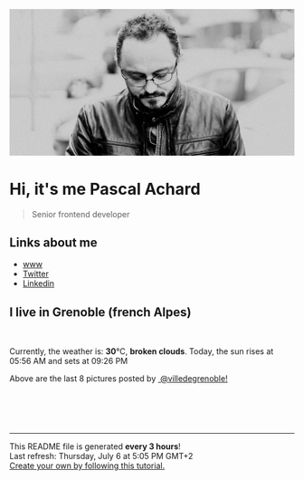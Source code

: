 ![Pascal Achard](./images/photo-pascal-achard.jpg)
# Hi, it's me Pascal Achard
> Senior frontend developer

## Links about me
- [www](https://www.pascal-achard.com)
- [Twitter](https://twitter.com/botmaster)
- [Linkedin](http://www.linkedin.com/in/pascal-achard)


## I live in Grenoble (french Alpes)
<img src="https://openweathermap.org/img/wn/04d@2x.png" alt="">

Currently, the weather is: **30**°C, **broken clouds**.
Today, the sun rises at 05:56 AM and sets at 09:26 PM

Above are the last 8 pictures posted by <a href="https://www.instagram.com/villedegrenoble/" target="_blank"><img alt="" src="https://upload.wikimedia.org/wikipedia/commons/thumb/e/e7/Instagram_logo_2016.svg/1024px-Instagram_logo_2016.svg.png" width="20"/> @villedegrenoble!</a>

<p style="display: flex; flex-wrap: wrap; gap: 20px;">
        <img src="https://cdn1.picuki.com/hosted-by-instagram/q/0exhNuNYnjBcaS3SYdxKjf8R3+JwWgxSZ60STLepjSVmIR1vLHOapZA0mpCl6yRxIwVgFDeSYzxl7IooVF9RCz18PEbeTLGJRDdR5qifXOrN1TVj9p9pnLkxLnMbZnan8MEvVAmYdSgIGaYDG7uo%7C%7CesJ+f%7C%7CqcjcEozGMNbVHmjdttdCwFahlza4lsfe4kx2xu5xncG114WNxahlw5OLUqQUCSKnjMcF6saR5Uvobi9BUpr6gmCG2GGM5b295BTGS9IjOkqg8iyDXdzQspjD3Hu8EIU8hjl246jwT598+sdOlPcBq+MYHmZLxFW9BWmhm+jVBocW+xzTsSUGI%7C%7CgVRwGKOlf7kNPEu+8WgGtKbdInq9HTsWbjNQ6p1V3IcCNXvcnPdNfKSP+kIwqxKT%7C%7CQc3keA9QqoX+jV2DI3CzAX1WCqLcUlG6Tb+6GnzWTZhmDWolRuxJo=.jpeg" alt="" width="200"/>
        <img src="https://cdn1.picuki.com/hosted-by-instagram/q/0exhNuNYnjBcaS3SYdxKjf8R3+JwWgxSZ60STLepjSVmIR1vLHOapZA0mpCl6yRxIwVgFDeSYzxl7IguUFxXDz18PEbeTLaOTjpW66+fVOfN1TBm8Z5ok700KnAcZ3Gs9cYvXAmYdSgIGaYDG7uo%7C%7CesJ+f%7C%7CqcjcEozGMNbVHmjdttdCwFahlza4lsfe4kx2xu5xncG114WNxahlw5OLUqQUCSKnjMcF6saR5Uvobi9BUpr6gmCG2GGM5b295BTGS9IjOkqg8iyDXdzQspjD3F+8EIU8hjl246kA34JwMnbyKYqdU+MYHvqnkHHJBWmhm+jVBocW+xzTsSUGI%7C%7CgVRwGKOlf7kNPEu+8WgGtKbdNW+gS3NfOjkHvYfS0JXU92FQknbM9ahU%7C%7CJehq1JD8AW0V+TxBOqVYKjjzI3CzAX1WCqLstUFqzb+6GnzWTZhmDWolRuxJo=.jpeg" alt="" width="200"/>
        <img src="https://cdn1.picuki.com/hosted-by-instagram/q/0exhNuNYnjBcaS3SYdxKjf8R3+JwWgxSZ60STLepjSVmIR1vLHOapZA0mpCl6yRxIwVgFDeSYzxl4ogiUF9ZAj18PEXZSbyBRTdc6q2cVOvN0TJl9Zdjlb81JHcdbHOr%7C%7CssvUAmYdSgIGaYDG7uo%7C%7CesJ+fjrcjcFrjOMNbRKmDdttdCwFahlza4lsfe4kx2xu5xncG114WNxahlw5OLUqQUCSKnjMcF6saR5Uvobi9BUpr6gmCG2GGM5b295BTGS9IjOkqg8iyDXdzQspjD3F+8EIU8hjl246iYUgbM%7C%7CipG1EKU5+MZhpbPfdVRBWmhm+jVBocW+xzTsSUGI%7C%7CgVRwGKOlf7kNPEu+8WgGtKbdOvr3xCSQb%7C%7CQPaNaR0wpCs%7C%7C9Q0ePd%7C%7CuHFfJNsqVOPsh7%7C%7C1i+41COX%7C%7C3kjwQ3CzAX1WCqLspUEqTb+6GnzWTZhmDWolRuxJo=.jpeg" alt="" width="200"/>
        <img src="https://cdn1.picuki.com/hosted-by-instagram/q/0exhNuNYnjBcaS3SYdxKjf8R3+JwWgxSZ60STLepjSVmIR1vLHOapZA0mpCl6yRxIwVgFDeSYzxl44oqUVtWDj18PEXdSrCPTD1W76yZUujN0Dxv%7C%7CJVgkr4wKXMdZHCn98ovXAmYdSgIGaYDG7uo+qhT5aGuO1lQpTb9d7JGmC4E5ZObS6olhMF4pJ2Jg3Tt%7C%7C9kiJzJE5m4vMAQ%7C%7Co8qL52tEX%7C%7CD+O8BnsaBwVLYBxMQK5qnRlSaHEmw+Jj8uRHagtIj+kOYA2CjldQEy6EePfaAwDnRGjHaStkZ3t4gj1aSNBdxuiekZkIH2bSAEXG428Fk71pu1ynOdV0Gv%7C%7Ckpj7UKCm7qGWNEKrLTJJtytZYPYwR6YZ7jqPZBNbysjItD3YU%7C%7CGIvmjI98fmY4SSqxv9g7soiX7S7734wB4AGgSgWfeWMQ=.jpeg" alt="" width="200"/>
        <img src="https://cdn1.picuki.com/hosted-by-instagram/q/0exhNuNYnjBcaS3SYdxKjf8R3+JwWgxSZ60STLepjSVmIR1vLHOapZA0mpCl6yRxIwVgFDeSYzxl4oIvUV9YDz18PEXdS7KNSDpR6qibVenN1DFk8pdplb01KHQfZnOp8MosXAmYdSgIGaYDG7uo%7C%7CesJ+fjrcjcFrjOMNbRKmDdttdCwFahlza4lsfe4kx2xu5xncG114WNxahlw5OLUqQUCSKnjMcF6saR5Uvobi9BUpr6gmCG2GGM5b295BTGS9IjOkqg8iyDXdzQspjD3F+8EIU8hjl246ices5UeqbKJF4Bi+MZgnKbnVjdBWmhm+jVBocW+xzTsSUGI%7C%7CgVRwGKOlf7kNPEu+8WgGtKbdO3W6Bf1X5T4GK8VfC8qJvj%7C%7Ce2z1AtOPE8tzzokWJatF%7C%7CHDixiW6To%7C%7C5igQ3CzAX1WCqLcdTYtzb+6GnzWTZhmDWolRuxJo=.jpeg" alt="" width="200"/>
        <img src="https://cdn1.picuki.com/hosted-by-instagram/q/0exhNuNYnjBcaS3SYdxKjf8R3+JwWgxSZ60STLepjSVmIR1vLHOapZA0mpCl6yRxIwVgFDeSYzxl4oooUlVUCj1%7C%7CNU3WQLWOTz1X7aicU+vN1DNg9Z5ok7k0JHwbYHWr9cAoVwmYdSgIGaYDG7uo%7C%7CesJ+fjrcjcFrjOMNbRKmDdttdCwFahlza4lsfe4kx2xu5xncG114WNxahlw5OLUqQUCSKnjMcF6saR5Uvobi9BUpr6gmCG2GGM5b295BTGS9IjOkqg8iyDXdzQspjD3Ee8EIU8hjl246j8rvag8itauBaxi+MZgva7tfDJBWmhm+jVBocW+xzTsSUGI%7C%7CgVRwGKOlf7kNPEu+8WgGtKbdujBwXbrTIL1MalOWn8KU8nvSVrlJdu4SuBsmJh7LO1e30TtqSipWKStzhQ3CzAX1WCqLbMkYNnb+6GnzWTZhmDWolRuxJo=.jpeg" alt="" width="200"/>
        <img src="https://cdn1.picuki.com/hosted-by-instagram/q/0exhNuNYnjBcaS3SYdxKjf8R3+JwWgxSZ60STLepjSVmIR1vLHOapZA0mpCl6yRxIwVgFDeSYzxl4okoVllWDT1%7C%7CNU3WQLSOST1X7aidU+3N1jxv%7C%7CJFonLk0JXwbYHCm9sotVAmYdSgIGaYDG7uo%7C%7CesJ+fjrcjcFrjOMNbRKmDdttdCwFahlza4lsfe4kx2xu5xncG114WNxahlw5OLUqQUCSKnjMcF6saR5Uvobi9BUpr6gmCG2GGM5b295BTGS9IjOkqg8iyDXdzQspjD3F+8EIU8hjl246hE345k7oYewJLdA+MYHmvLHfmBBWmhm+jVBocW+xzTsSUGI%7C%7CgVRwGKOlf7kNPEu+8WgGtKbceq5xg3XbLP0J+0feFIsNsXvC0XRMeHiCMZLmbJuS%7C%7CsZ9Gb4yjKNJ6fLjzI3CzAX1WCqLsckYNzb+6GnzWTZhmDWolRuxJo=.jpeg" alt="" width="200"/>
        <img src="https://cdn1.picuki.com/hosted-by-instagram/q/0exhNuNYnjBcaS3SYdxKjf8R3+JwWgxSZ60STLepjSVmIR1vLHOapZA0mpCl6yRxIwVgFDeSYzxl4YooVF9YDz1%7C%7CNUDWTr2BTDZX7q6bVezN1z1m85Nllbg8JHAYZXGr8sUqUAmYdSgIGaYDG7uo%7C%7CesJ+fjrcjcFrjOMNbRKmDdttdCwFahlza4lsfe4kx2xu5xncG114WNxahlw5OLUqQUCSKnjMcF6saR5Uvobi9BUpr6gmCG2GGM5b295BTGS9IjOkqg8iyDXdzQspjD3Hu8EIU8hjl246gMZuK16t72jEbs5+MZg6LHaHVxBWmhm+jVBocW+xzTsSUGI%7C%7CgVRwGKOlf7kNPEu+8WgGtKbd+vE3QjiaZOPFYtjDkI2MerhAFLkBtu5X%7C%7C8NstpfRNUYh1OlvT+8cKDuySI3CzAX1WCqLcRTYqTb+6GnzWTZhmDWolRuxJo=.jpeg" alt="" width="200"/>
</p>

------------
<p>This README file is generated <b>every 3 hours</b>!
    <br />Last refresh: Thursday, July 6 at 5:05 PM GMT+2
    <br /><a href="https://medium.com/@th.guibert/how-to-create-a-self-updating-readme-md-for-your-github-profile-f8b05744ca91">Create your own by following this tutorial.</a>
</p>
<p><a href="https://github.com/botmaster/botmaster/actions/workflows/main.yaml"><img alt="" src="https://github.com/botmaster/botmaster/actions/workflows/main.yaml/badge.svg" /></a></p>

